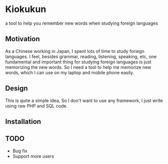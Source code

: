 # Kiokukun

a tool to help you remember new words when studying foreign languages

## Motivation

As a Chinese working in Japan, I spent lots of time to study foriegn languages.
I feel, besides grammar, reading, listening, speaking, etc,
one fundamental and important thing for studying foreign languages is
just memorizing the new words.
So I need a tool to help me memorize new words,
which I can use on my laptop and mobile phone easily.

## Design

This is quite a simple idea,
So I don't want to use any framework,
I just write using raw PHP and SQL code.

## Installation

## TODO

* Bug fix
* Support more users
  
